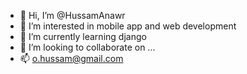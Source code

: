 - 👋 Hi, I’m @HussamAnawr
- 👀 I’m interested in mobile app and web development
- 🌱 I’m currently learning django
- 💞️ I’m looking to collaborate on ...
- 📫 o.hussam@gmail.com

<!---
HussamAnawr/HussamAnawr is a ✨ special ✨ repository because its `README.md` (this file) appears on your GitHub profile.
You can click the Preview link to take a look at your changes.
--->
